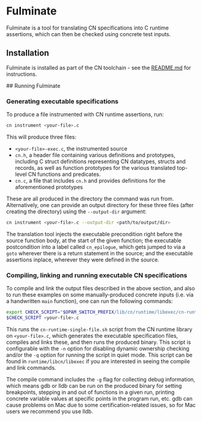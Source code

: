 # Fulminate

Fulminate is a tool for translating CN specifications into C runtime assertions, which can then be checked using concrete test inputs.

## Installation

Fulminate is installed as part of the CN toolchain - see the [README.md](../installation.md) for instructions.

## Running Fulminate

### Generating executable specifications

To produce a file instrumented with CN runtime assertions, run:

```bash
cn instrument <your-file>.c
```

This will produce three files:

* `<your-file>-exec.c`, the instrumented source
* `cn.h`, a header file containing various definitions and prototypes, including C struct definitions representing CN datatypes, structs and records, as well as function prototypes for the various translated top-level CN functions and predicates.
* `cn.c`, a file that includes `cn.h` and provides definitions for the aforementioned prototypes


These are all produced in the directory the command was run from. Alternatively, one can provide an output directory for these three files (after creating the directory) using the `--output-dir` argument:


```bash
cn instrument <your-file>.c --output-dir <path/to/output/dir>
```

The translation tool injects the executable precondition right before the source function body, at the start of the given function; the executable postcondition into a label called `cn_epilogue`, which gets jumped to via a `goto` wherever there is a return statement in the source; and the executable assertions inplace, wherever they were defined in the source.

### Compiling, linking and running executable CN specifications

To compile and link the output files described in the above section, and also to run these examples on some manually-produced concrete inputs (i.e. via a handwritten `main` function), one can run the following commands:

```bash
export CHECK_SCRIPT="$OPAM_SWITCH_PREFIX/lib/cn/runtime/libexec/cn-runtime-single-file.sh"
$CHECK_SCRIPT <your-file>.c
```

This runs the `cn-runtime-single-file.sh` script from the CN runtime library on `<your-file>.c`, which generates the executable specification files, compiles and links these, and then runs the produced binary. This script is configurable with the `-n` option for disabling dynamic ownership checking and/or the `-q` option for running the script in quiet mode. This script can be found in `runtime/libcn/libexec` if you are interested in seeing the compile and link commands.

The compile command includes the `-g` flag for collecting debug information, which means gdb or lldb can be run on the produced binary for setting breakpoints, stepping in and out of functions in a given run, printing concrete variable values at specific points in the program run, etc. gdb can cause problems on Mac due to some certification-related issues, so for Mac users we recommend you use lldb.
